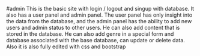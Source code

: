 #admin
This is the basic site with login / logout and singup with database.
It also has a user panel and admin panel. The user panel has only insight 
into the data from the database, and the admin panel has the ability to add new users and admin 
status to other users. He can also add content that is stored in the database. He can also add genre in
 a special form and database associated with the base database, 
can update or delete data. Also it is also fully edited with css and bootstrap

